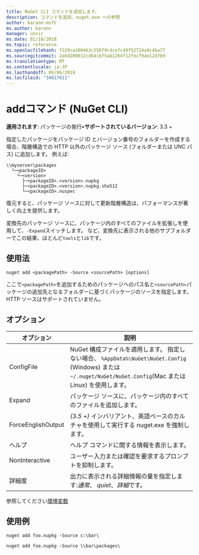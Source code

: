 ```yaml
---
title: NuGet CLI コマンドを追加します。
description: コマンドを追加、nuget.exe への参照
author: karann-msft
ms.author: karann
manager: unnir
ms.date: 01/18/2018
ms.topic: reference
ms.openlocfilehash: f229ca100463c556f9c4cefc49f52724a9c4ba77
ms.sourcegitcommit: 2a6d200012cdb4cbf5ab1264f12fecf9ae12d769
ms.translationtype: MT
ms.contentlocale: ja-JP
ms.lasthandoff: 06/06/2018
ms.locfileid: "34817611"
---
```

# <a name="add-command-nuget-cli"></a>addコマンド (NuGet CLI)

**適用されます**: パッケージの発行&bullet;**サポートされているバージョン**: 3.3 +

指定したパッケージをパッケージ ID とバージョン番号のフォルダーを作成する場合、階層構造での HTTP 以外のパッケージ ソース (フォルダーまたは UNC パス) に追加します。 例えば:

    \\myserver\packages
      └─<packageID>
        └─<version>
          ├─<packageID>.<version>.nupkg
          ├─<packageID>.<version>.nupkg.sha512
          └─<packageID>.nuspec

復元すると、パッケージ ソースに対して更新階層構造は、パフォーマンスが著しく向上を提供します。

変換先のパッケージ ソースに、パッケージ内のすべてのファイルを拡張しを使用して、`-Expand`スイッチします。 など、変換先に表示される他のサブフォルダーでこの結果、ほとんど`tools`と`lib`です。

## <a name="usage"></a>使用法

```cli
nuget add <packagePath> -Source <sourcePath> [options]
```

ここで`<packagePath>`を追加するためのパッケージへのパス名と`<sourcePath>`パッケージの追加先となるフォルダーに基づくパッケージのソースを指定します。 HTTP ソースはサポートされていません。

## <a name="options"></a>オプション

| オプション | 説明 |
| --- | --- |
| ConfigFile | NuGet 構成ファイルを適用します。 指定しない場合、 `%AppData%\NuGet\NuGet.Config` (Windows) または`~/.nuget/NuGet/NuGet.Config`(Mac または Linux) を使用します。|
| Expand | パッケージ ソースに、パッケージ内のすべてのファイルを追加します。 |
| ForceEnglishOutput | *(3.5 +)* インバリアント、英語ベースのカルチャを使用して実行する nuget.exe を強制します。 |
| ヘルプ | ヘルプ コマンドに関する情報を表示します。 |
| NonInteractive | ユーザー入力または確認を要求するプロンプトを抑制します。 |
| 詳細度 | 出力に表示される詳細情報の量を指定します:*通常*、 *quiet*、*詳細*です。 |

参照してください[環境変数](cli-ref-environment-variables.md)

## <a name="examples"></a>使用例

```cli
nuget add foo.nupkg -Source c:\bar\

nuget add foo.nupkg -Source \\bar\packages\
```
